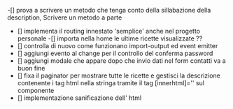 -[] prova a scrivere un metodo che tenga conto della sillabazione della description, Scrivere un metodo a parte

- [] implementa il routing innestato 'semplice' anche nel progetto personale
  -[] importa nella home le ultime ricette visualizzate ??
- [] controlla di nuovo come funzionano import-output ed event emitter
- [] aggiungi evento al change per il controllo del conferma password
- [] aggiungi modale che appare dopo che invio dati nel form contatti va a buon fine
- [] fixa il paginator per mostrare tutte le ricette e gestisci la descrizione contenente i tag html nella stringa tramite il tag [innerhtml]='' sul componente
- [] implementazione sanificazione dell' html
